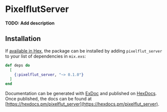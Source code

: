 # PixelflutServer

**TODO: Add description**

## Installation

If [available in Hex](https://hex.pm/docs/publish), the package can be installed
by adding `pixelflut_server` to your list of dependencies in `mix.exs`:

```elixir
def deps do
  [
    {:pixelflut_server, "~> 0.1.0"}
  ]
end
```

Documentation can be generated with [ExDoc](https://github.com/elixir-lang/ex_doc)
and published on [HexDocs](https://hexdocs.pm). Once published, the docs can
be found at [https://hexdocs.pm/pixelflut_server](https://hexdocs.pm/pixelflut_server).

